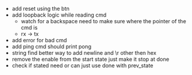 - add reset using the btn
- add loopback logic while reading cmd
    - watch for a backspace need to make sure where the pointer of the cmd is
    - rx -> tx
- add error for bad cmd
- add ping cmd should print pong
- string find better way to add newline and \r other then hex
- remove the enable from the start state just make it stop at done
- check if stated need or can just use done with prev_state